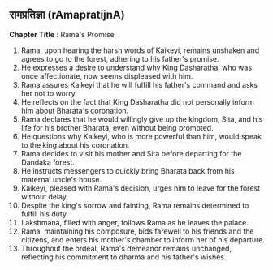 ## रामप्रतिज्ञा (rAmapratijnA)

**Chapter Title** : Rama's Promise

1. Rama, upon hearing the harsh words of Kaikeyi, remains unshaken and agrees to go to the forest, adhering to his father's promise.
2. He expresses a desire to understand why King Dasharatha, who was once affectionate, now seems displeased with him.
3. Rama assures Kaikeyi that he will fulfill his father's command and asks her not to worry.
4. He reflects on the fact that King Dasharatha did not personally inform him about Bharata's coronation.
5. Rama declares that he would willingly give up the kingdom, Sita, and his life for his brother Bharata, even without being prompted.
6. He questions why Kaikeyi, who is more powerful than him, would speak to the king about his coronation.
7. Rama decides to visit his mother and Sita before departing for the Dandaka forest.
8. He instructs messengers to quickly bring Bharata back from his maternal uncle's house.
9. Kaikeyi, pleased with Rama's decision, urges him to leave for the forest without delay.
10. Despite the king's sorrow and fainting, Rama remains determined to fulfill his duty.
11. Lakshmana, filled with anger, follows Rama as he leaves the palace.
12. Rama, maintaining his composure, bids farewell to his friends and the citizens, and enters his mother's chamber to inform her of his departure.
13. Throughout the ordeal, Rama's demeanor remains unchanged, reflecting his commitment to dharma and his father's wishes.

